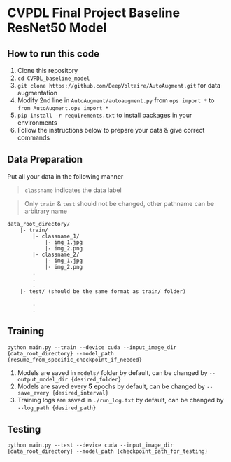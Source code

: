 # CVPDL Final Project Baseline ResNet50 Model
## How to run this code
1. Clone this repository
2. `cd CVPDL_baseline_model`
3. `git clone https://github.com/DeepVoltaire/AutoAugment.git` for data augmentation
4. Modify 2nd line in `AutoAugment/autoaugment.py` from `ops import *` to `from AutoAugment.ops import *`
5. `pip install -r requirements.txt` to install packages in your environments
6. Follow the instructions below to prepare your data & give correct commands

## Data Preparation
Put all your data in the following manner
> `classname` indicates the data label

> Only `train` & `test` should not be changed, other pathname can be arbitrary name
```
data_root_directory/
    |- train/
        |- classname_1/
            |- img_1.jpg
            |- img_2.png
        |- classname_2/
            |- img_1.jpg
            |- img_2.png
        .
        .
        .
    |- test/ (should be the same format as train/ folder)
        .
        .
        .
```

## Training
```
python main.py --train --device cuda --input_image_dir {data_root_directory} --model_path {resume_from_specific_checkpoint_if_needed}
```
1. Models are saved in `models/` folder by default, can be changed by `--output_model_dir {desired_folder}`
2. Models are saved every **5** epochs by default, can be changed by `--save_every {desired_interval}`
3. Training logs are saved in `./run_log.txt` by default, can be changed by `--log_path {desired_path}`

## Testing
```
python main.py --test --device cuda --input_image_dir {data_root_directory} --model_path {checkpoint_path_for_testing}
```